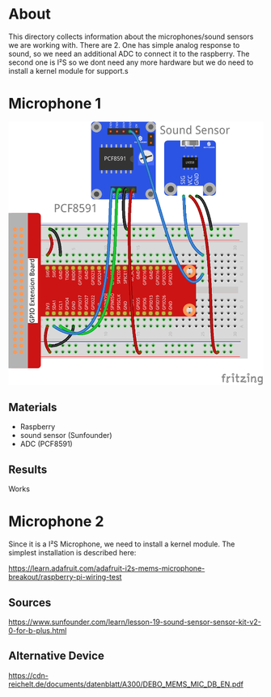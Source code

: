 # About
This directory collects information about the microphones/sound sensors we are working with. There are 2. One has simple analog response to sound, so we need an additional ADC to connect it to the raspberry. The second one is I²S so we dont need any more hardware but we do need to install a kernel module for support.s

# Microphone 1
![alt text](pinout.webp "Logo Title Text 1")
## Materials
 - Raspberry
 - sound sensor (Sunfounder)
 - ADC (PCF8591)

## Results
Works

# Microphone 2

Since it is a I²S Microphone, we need to install a kernel module. The simplest installation is described here:

https://learn.adafruit.com/adafruit-i2s-mems-microphone-breakout/raspberry-pi-wiring-test

## Sources
https://www.sunfounder.com/learn/lesson-19-sound-sensor-sensor-kit-v2-0-for-b-plus.html
 
## Alternative Device
https://cdn-reichelt.de/documents/datenblatt/A300/DEBO_MEMS_MIC_DB_EN.pdf
